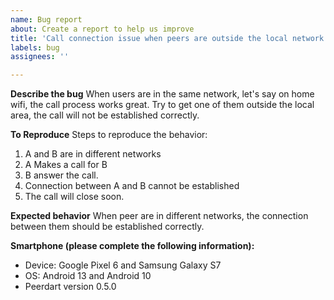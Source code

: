 ```yaml
---
name: Bug report
about: Create a report to help us improve
title: 'Call connection issue when peers are outside the local network'
labels: bug
assignees: ''

---
```


**Describe the bug**
When users are in the same network, let's say on home wifi, the call process works great. Try to get one of them outside the local area, the call will not be established correctly.

**To Reproduce**
Steps to reproduce the behavior:
1. A and B are in different networks
2. A Makes a call for B
3. B answer the call.
4. Connection between A and B cannot be established
5. The call will close soon.

**Expected behavior**
When peer are in different networks, the connection between them should be established correctly.

**Smartphone (please complete the following information):**
 - Device: Google Pixel 6 and Samsung Galaxy S7
 - OS: Android 13 and Android 10
 - Peerdart version 0.5.0
